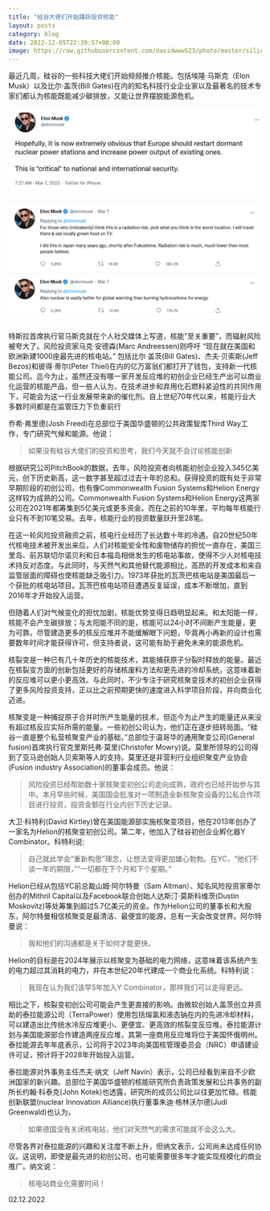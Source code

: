 ```yaml
---
title: "硅谷大佬们开始踊跃投资核能"
layout: posts
category: blog
date: 2022-12-05T22:39:57+08:00
image: https://raw.githubusercontent.com/davidwww523/photo/master/silicon_valley.jpg
---
```

最近几周，硅谷的一些科技大佬们开始频频推介核能。包括埃隆·马斯克（Elon Musk）以及比尔·盖茨(Bill Gates)在内的知名科技行业企业家以及最著名的技术专家们都认为核能既能减少碳排放，又能让世界摆脱能源危机。

![musk's twitter_1](https://raw.githubusercontent.com/davidwww523/photo/master/musck_twitter_nuclear_1.png)

![musk's twitter_2](https://raw.githubusercontent.com/davidwww523/photo/master/musck_twitter_nuclear_2.png) 

特斯拉首席执行官马斯克就在个人社交媒体上写道，核能“至关重要”，而辐射风险被夸大了。风险投资家马克·安德森(Marc Andreessen)则呼吁 “现在就在美国和欧洲新建1000座最先进的核电站。”
包括比尔·盖茨(Bill Gates)、杰夫·贝索斯(Jeff Bezos)和彼得·蒂尔(Peter Thiel)在内的亿万富翁们都打开了钱包，支持新一代核能公司。迄今为止，虽然还没有哪一家开发反应堆的初创企业已经生产出可以商业化运营的核能产品，但一些人认为，在技术进步和弃用化石燃料紧迫性的共同作用下，可能会为这一行业发展带来新的催化剂。自上世纪70年代以来，核能行业大多数时间都是在监管压力下负重前行

乔希·弗里德(Josh Freed)在总部位于美国华盛顿的公共政策智库Third Way工作，专门研究气候和能源。他说：
>如果没有硅谷大佬们的投资和思考，我们今天就不会讨论核能创新

根据研究公司PitchBook的数据，去年，风险投资者向核能初创企业投入345亿美元，创下历史新高，这一数字甚至超过过去十年的总和。获得投资的既有处于非常早期阶段的初创公司，也有像Commonwealth Fusion Systems和Helion Energy这样较为成熟的公司。Commonwealth Fusion Systems和Helion Energy这两家公司在2021年都筹集到5亿美元或更多资金。而在之前的10年里，平均每年核能行业只有不到10笔交易。去年，核能行业的投资数量跃升至28笔。

在这一轮风险投资融资之前，核电行业经历了长达数十年的冷遇。自20世纪50年代核电技术被开发出来后，人们对核能安全性和废物储存的担忧一直存在，美国三里岛、前苏联切尔诺贝利和日本福岛相继发生的核电站事故，使得不少人对核电技术持反对态度。与此同时，与天然气和其他替代能源相比，高昂的开发成本和来自监管层面的障碍也使核能缺乏吸引力。1973年获批的瓦茨巴核电站是美国最后一个获批的核电站项目。瓦茨巴核电站项目遭遇反复延误，成本不断增加，直到2016年才开始投入运营。

但随着人们对气候变化的担忧加剧，核能优势变得日趋明显起来。和太阳能一样，核能不会产生碳排放；与太阳能不同的是，核能可以24小时不间断产生能量，更为可靠。尽管建造更多的核反应堆并不能缓解眼下问题，毕竟再小再新的设计也需要数年时间才能获得许可，但支持者说，这可能有助于避免未来的能源危机。

核裂变是一种已有几十年历史的核能技术，其能捕获原子分裂时释放的能量。最近在核裂变方面的创新包括更好的存储核废料方法和更先进的冷却系统，这意味着新的反应堆可以更小更高效。与此同时，不少专注于研究核聚变技术的初创企业获得了更多风险投资支持，正以比之前预期更快的速度进入科学项目阶段，并向商业化迈进。

核聚变是一种捕捉原子合并时所产生能量的技术，但迄今为止产生的能量还从来没有超过核反应实际所需的能量。一些初创公司认为，他们正在逐步扭转局面。“硅谷一直是整个私营核聚变产业的基础，”总部位于温哥华的通用聚变公司(General fusion)首席执行官克里斯托弗·莫里(Christofer Mowry)说。莫里所领导的公司得到了亚马逊创始人贝索斯等人的支持。莫里还是非营利行业组织聚变产业协会(Fusion industry Association)的董事会成员。他说：

> 风险投资已经帮助数十家核聚变初创公司走向成熟，政府也已经开始参与其中。本月早些时候，美国国会批准对一项制造全新核聚变设备的公私合作项目进行投资，投资金额在行业内创下历史记录。

大卫·科特利(David Kirtley)曾在美国能源部实施核聚变项目，他在2013年创办了一家名为Helion的核聚变初创公司。第二年，他加入了硅谷初创企业孵化器Y Combinator。科特利说:

> 自己就此学会“重新构思”理念，让想法变得更加雄心勃勃。在YC，“他们不谈一年的期限，”“一切都在下个月和下个星期。”

Helion已经从包括YC前总裁山姆·阿尔特曼（Sam Altman）、知名风险投资家蒂尔创办的Mithril Capital以及Facebook联合创始人达斯汀·莫斯科维茨(Dustin Moskovitz)等处筹集到超过5.7亿美元的资金。作为Helion公司的董事长和大股东，阿尔特曼相信核聚变是最清洁、最便宜的能源，总有一天会改变世界。阿尔特曼说：

> 我和他们的沟通都是关于如何才能更快。

Helion的目标是在2024年展示以核聚变为基础的电力网络，这意味着该系统产生的电力超过其消耗的电力，并在本世纪20年代建成一个商业化系统。科特利说：

> 我现在认为我们该早5年加入Y Combinator，那样我们可以走得更远。

相比之下，核裂变初创公司可能会产生更直接的影响。由微软创始人盖茨创立并资助的泰拉能源公司（TerraPower）使用包括熔氯和液态钠在内的先进冷却材料，可以建造出比传统水冷反应堆更小、更便宜、更高效的核裂变反应堆。泰拉能源计划与美国能源部合作建造两座反应堆，其第一座商用反应堆将位于美国怀俄明州。泰拉能源去年年底表示，公司将于2023年向美国核管理委员会（NRC）申请建设许可证，预计将于2028年开始投入运营。

泰拉能源对外事务主任杰夫·纳文（Jeff Navin）表示，公司已经看到来自不少欧洲国家的新兴趣。总部位于美国华盛顿的核能研究所负责政策发展和公共事务的副所长约翰·科泰克(John Kotek)也透露，研究所的成员公司比以往更加忙碌。核能创新联盟(nuclear Innovation Alliance)执行董事朱迪·格林沃尔德(Judi Greenwald)也认为，

> 如果德国没有关闭核电站，他们对天然气的需求可能就不会这么大。

尽管各界对泰拉能源的兴趣和关注度不断上升，但纳文表示，公司尚未达成任何协议。这说明，即使是最先进的初创公司，也可能需要很多年才能实现规模化的商业推广。纳文说：

> 核电站商业化需要时间！

02.12.2022
